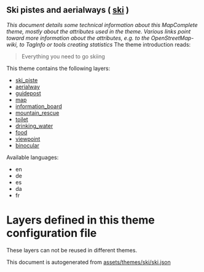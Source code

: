 [//]: # (WARNING: this file is automatically generated. Please find the sources at the bottom and edit those sources)

## Ski pistes and aerialways ( [ski](https://mapcomplete.org/ski) )
_This document details some technical information about this MapComplete theme, mostly about the attributes used in the theme. Various links point toward more information about the attributes, e.g. to the OpenStreetMap-wiki, to TagInfo or tools creating statistics_
The theme introduction reads:

> Everything you need to go skiing

This theme contains the following layers:

 - [ski_piste](../Layers/ski_piste.md)
 - [aerialway](../Layers/aerialway.md)
 - [guidepost](../Layers/guidepost.md)
 - [map](../Layers/map.md)
 - [information_board](../Layers/information_board.md)
 - [mountain_rescue](../Layers/mountain_rescue.md)
 - [toilet](../Layers/toilet.md)
 - [drinking_water](../Layers/drinking_water.md)
 - [food](../Layers/food.md)
 - [viewpoint](../Layers/viewpoint.md)
 - [binocular](../Layers/binocular.md)

Available languages:

 - en
 - de
 - es
 - da
 - fr

# Layers defined in this theme configuration file
These layers can not be reused in different themes.


This document is autogenerated from [assets/themes/ski/ski.json](https://github.com/pietervdvn/MapComplete/blob/develop/assets/themes/ski/ski.json)

